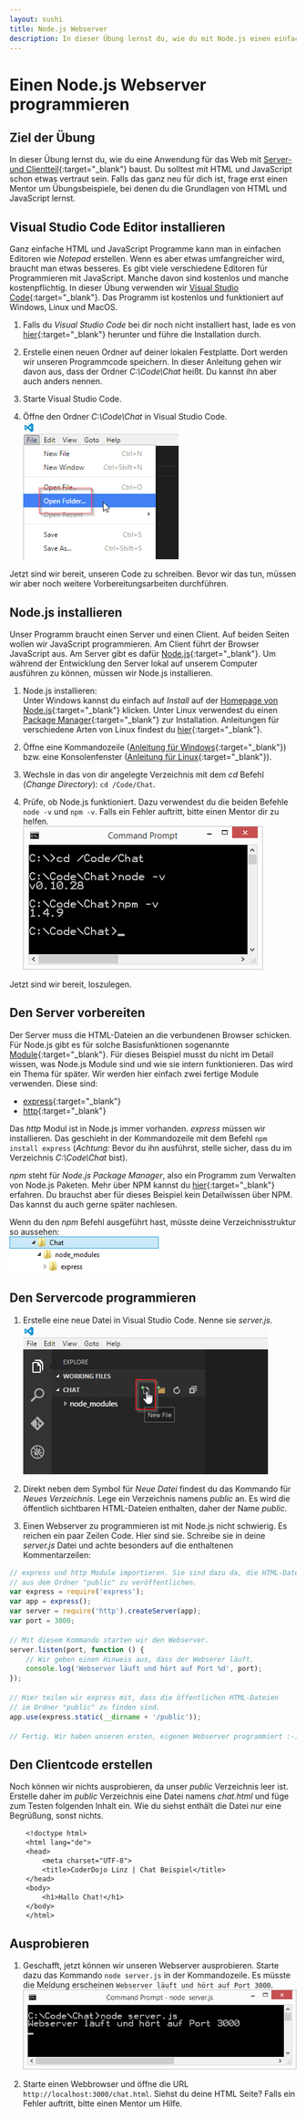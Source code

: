 ```yaml
---
layout: sushi
title: Node.js Webserver
description: In dieser Übung lernst du, wie du mit Node.js einen einfachen Webserver programmierst.
---
```


# Einen Node.js Webserver programmieren

## Ziel der Übung

In dieser Übung lernst du, wie du eine Anwendung für das Web mit [Server- und Clientteil](https://de.wikipedia.org/wiki/Client-Server-Modell "Client-Server-Modell auf Wikipedia nachlesen"){:target="_blank"} baust. Du solltest mit HTML und JavaScript schon etwas vertraut sein. Falls das ganz neu für dich ist, frage erst einen Mentor um Übungsbeispiele, bei denen du die Grundlagen von HTML und JavaScript lernst.

## Visual Studio Code Editor installieren

Ganz einfache HTML und JavaScript Programme kann man in einfachen Editoren wie *Notepad* erstellen. Wenn es aber etwas umfangreicher wird, braucht man etwas besseres. Es gibt viele verschiedene Editoren für Programmieren mit JavaScript. Manche davon sind kostenlos und manche kostenpflichtig. In dieser Übung verwenden wir [Visual Studio Code](https://code.visualstudio.com/ "Homepage von Visual Studio Code"){:target="_blank"}. Das Programm ist kostenlos und funktioniert auf Windows, Linux und MacOS.

1. Falls du *Visual Studio Code* bei dir noch nicht installiert hast, lade es von [hier](https://code.visualstudio.com/ "Homepage von Visual Studio Code"){:target="_blank"} herunter und führe die Installation durch.

2. Erstelle einen neuen Ordner auf deiner lokalen Festplatte. Dort werden wir unseren Programmcode speichern. In dieser Anleitung gehen wir davon aus, dass der Ordner *C:\Code\Chat* heißt. Du kannst ihn aber auch anders nennen.

3. Starte Visual Studio Code.

3. Öffne den Ordner *C:\Code\Chat* in Visual Studio Code.<br/>
![Ordner in Visual Studio Code öffnen](nodejs-webserver/vscode-ordner-oeffnen.png)

Jetzt sind wir bereit, unseren Code zu schreiben. Bevor wir das tun, müssen wir aber noch weitere Vorbereitungsarbeiten durchführen.

## Node.js installieren

Unser Programm braucht einen Server und einen Client. Auf beiden Seiten wollen wir JavaScript programmieren. Am Client führt der Browser JavaScript aus. Am Server gibt es dafür [Node.js](https://nodejs.org/ "Node.js Homepage"){:target="_blank"}. Um während der Entwicklung den Server lokal auf unserem Computer ausführen zu können, müssen wir Node.js installieren.

1. Node.js installieren:<br/>
Unter Windows kannst du einfach auf *Install* auf der [Homepage von Node.js](https://nodejs.org/ "Node.js Homepage"){:target="_blank"} klicken. Unter Linux verwendest du einen [Package Manager](https://de.wikipedia.org/wiki/Paketverwaltung "Mehr über Paketverwaltung auf Wikipedia nachlesen"){:target="_blank"} zur Installation. Anleitungen für verschiedene Arten von Linux findest du [hier](https://github.com/joyent/node/wiki/Installing-Node.js-via-package-manager){:target="_blank"}.

2. Öffne eine Kommandozeile ([Anleitung für Windows](http://praxistipps.chip.de/windows-konsole-oeffnen-so-gehts_1320){:target="_blank"}) bzw. eine Konsolenfenster ([Anleitung für Linux](http://www.pcwelt.de/ratgeber/Die_10_wichtigsten_Linux-Befehle_fuer_Einsteiger-Kommandozeile_alias_Terminal-8858519.html){:target="_blank"}).

3. Wechsle in das von dir angelegte Verzeichnis mit dem *cd* Befehl (*Change Directory*): `cd /Code/Chat`.

4. Prüfe, ob Node.js funktioniert. Dazu verwendest du die beiden Befehle `node -v` und `npm -v`. Falls ein Fehler auftritt, bitte einen Mentor dir zu helfen.<br/>
![Node.js überprüfen](nodejs-webserver/nodejs-pruefen.png)

Jetzt sind wir bereit, loszulegen.

## Den Server vorbereiten

Der Server muss die HTML-Dateien an die verbundenen Browser schicken. Für Node.js gibt es für solche Basisfunktionen sogenannte [Module](https://nodejs.org/api/modules.html "Mehr über Node.js Module erfahren"){:target="_blank"}. Für dieses Beispiel musst du nicht im Detail wissen, was Node.js Module sind und wie sie intern funktionieren. Das wird ein Thema für später. Wir werden hier einfach zwei fertige Module verwenden. Diese sind:

*  [express](https://www.npmjs.com/package/express){:target="_blank"}
*  [http](https://nodejs.org/api/http.html){:target="_blank"}

Das *http* Modul ist in Node.js immer vorhanden. *express* müssen wir installieren. Das geschieht in der Kommandozeile mit dem Befehl `npm install express` (*Achtung:* Bevor du ihn ausführst, stelle sicher, dass du im Verzeichnis *C:\Code\Chat* bist).

*npm* steht für *Node.js Package Manager*, also ein Programm zum Verwalten von Node.js Paketen. Mehr über NPM kannst du [hier](https://docs.npmjs.com/ "NPM Dokumentation"){:target="_blank"} erfahren. Du brauchst aber für dieses Beispiel kein Detailwissen über NPM. Das kannst du auch gerne später nachlesen.

Wenn du den *npm* Befehl ausgeführt hast, müsste deine Verzeichnisstruktur so aussehen:<br/>
![Verzeichnisstruktur Node.js Module](nodejs-webserver/nodejs-module.png)

## Den Servercode programmieren

1. Erstelle eine neue Datei in Visual Studio Code. Nenne sie *server.js*.<br/>
![Neue Datei in Visual Studio Code](nodejs-webserver/vscode-neue-datei.png)

2. Direkt neben dem Symbol für *Neue Datei* findest du das Kommando für *Neues Verzeichnis*. Lege ein Verzeichnis namens *public* an. Es wird die öffentlich sichtbaren HTML-Dateien enthalten, daher der Name *public*.

3. Einen Webserver zu programmieren ist mit Node.js nicht schwierig. Es reichen ein paar Zeilen Code. Hier sind sie. Schreibe sie in deine *server.js* Datei und achte besonders auf die enthaltenen Kommentarzeilen:

```JavaScript
// express und http Module importieren. Sie sind dazu da, die HTML-Dateien
// aus dem Ordner "public" zu veröffentlichen.
var express = require('express');
var app = express();
var server = require('http').createServer(app);
var port = 3000;

// Mit diesem Kommando starten wir den Webserver.
server.listen(port, function () {
	// Wir geben einen Hinweis aus, dass der Webserer läuft.
	console.log('Webserver läuft und hört auf Port %d', port);
});

// Hier teilen wir express mit, dass die öffentlichen HTML-Dateien
// im Ordner "public" zu finden sind.
app.use(express.static(__dirname + '/public'));

// Fertig. Wir haben unseren ersten, eigenen Webserver programmiert :-)
```

## Den Clientcode erstellen

Noch können wir nichts ausprobieren, da unser *public* Verzeichnis leer ist. Erstelle daher im *public* Verzeichnis eine Datei namens *chat.html* und füge zum Testen folgenden Inhalt ein. Wie du siehst enthält die Datei nur eine Begrüßung, sonst nichts.

        <!doctype html>
        <html lang="de">
        <head>
            <meta charset="UTF-8">
            <title>CoderDojo Linz | Chat Beispiel</title>
        </head>
        <body>
            <h1>Hallo Chat!</h1>
        </body>
        </html>

## Ausprobieren

1. Geschafft, jetzt können wir unseren Webserver ausprobieren. Starte dazu das Kommando `node server.js` in der Kommandozeile. Es müsste die Meldung erscheinen `Webserver läuft und hört auf Port 3000`.<br/>
![Node.js starten](nodejs-webserver/nodejs-starten.png)

2. Starte einen Webbrowser und öffne die URL `http://localhost:3000/chat.html`. Siehst du deine HTML Seite? Falls ein Fehler auftritt, bitte einen Mentor um Hilfe.


